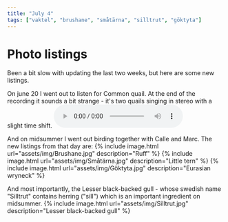 ```yaml
---
title: "July 4"
tags: ["vaktel", "brushane", "småtärna", "silltrut", "göktyta"]
---
```

# Photo listings
Been a bit slow with updating the last two weeks, but here are some new listings.

On june 20 I went out to listen for Common quail. At the end of the recording
it sounds a bit strange - it's two quails singing in stereo with a slight time
shift.
<audio controls>
  <source src="/assets/audio/Vaktel.ogg" type="audio/ogg">
  <source src="/assets/audio/Vaktel.mp3" type="audio/mpeg">
  Your browser does not support <code>audio</code>.
</audio>

And on midsummer I went out birding together with Calle and Marc. The new
listings from that day are:
{% include image.html url="assets/img/Brushane.jpg" description="Ruff" %}
{% include image.html url="assets/img/Småtärna.jpg" description="Little tern" %}
{% include image.html url="assets/img/Göktyta.jpg" description="Eurasian wryneck" %}

And most importantly, the Lesser black-backed gull - whose swedish name
"Silltrut" contains herring ("sill") which is an important ingredient on
midsummer.
{% include image.html url="assets/img/Silltrut.jpg" description="Lesser black-backed gull" %}
